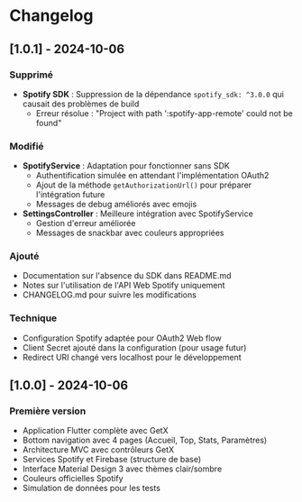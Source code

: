 # Changelog

## [1.0.1] - 2024-10-06

### Supprimé
- **Spotify SDK** : Suppression de la dépendance `spotify_sdk: ^3.0.0` qui causait des problèmes de build
  - Erreur résolue : "Project with path ':spotify-app-remote' could not be found"

### Modifié
- **SpotifyService** : Adaptation pour fonctionner sans SDK
  - Authentification simulée en attendant l'implémentation OAuth2
  - Ajout de la méthode `getAuthorizationUrl()` pour préparer l'intégration future
  - Messages de debug améliorés avec emojis
- **SettingsController** : Meilleure intégration avec SpotifyService
  - Gestion d'erreur améliorée
  - Messages de snackbar avec couleurs appropriées

### Ajouté
- Documentation sur l'absence du SDK dans README.md
- Notes sur l'utilisation de l'API Web Spotify uniquement
- CHANGELOG.md pour suivre les modifications

### Technique
- Configuration Spotify adaptée pour OAuth2 Web flow
- Client Secret ajouté dans la configuration (pour usage futur)
- Redirect URI changé vers localhost pour le développement

## [1.0.0] - 2024-10-06

### Première version
- Application Flutter complète avec GetX
- Bottom navigation avec 4 pages (Accueil, Top, Stats, Paramètres)
- Architecture MVC avec contrôleurs GetX
- Services Spotify et Firebase (structure de base)
- Interface Material Design 3 avec thèmes clair/sombre
- Couleurs officielles Spotify
- Simulation de données pour les tests
